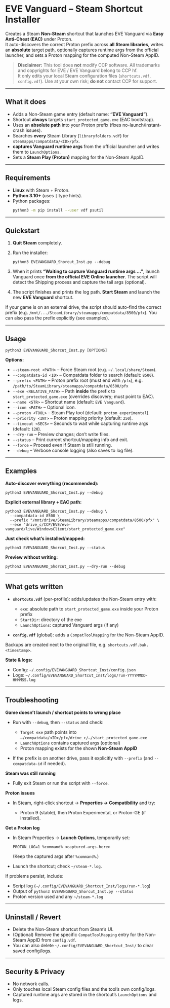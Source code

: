 # EVE Vanguard – Steam Shortcut Installer

Creates a Steam **Non-Steam** shortcut that launches EVE Vanguard via **Easy Anti-Cheat (EAC)** under Proton.  
It auto-discovers the correct Proton prefix across **all Steam libraries**, writes an **absolute** target path, optionally captures runtime args from the official launcher, and sets a Proton mapping for the computed Non-Steam AppID.

> **Disclaimer:** This tool does **not** modify CCP software. All trademarks and copyrights for EVE / EVE Vanguard belong to CCP hf.  
> It only edits your local Steam configuration files (`shortcuts.vdf`, `config.vdf`). Use at your own risk; **do not** contact CCP for support.

---

## What it does

- Adds a Non-Steam game entry (default name: **“EVE Vanguard”**).
- Shortcut **always** targets `start_protected_game.exe` (EAC bootstrap).
- Uses an **absolute path** into your Proton prefix (fixes no-launch/instant-crash issues).
- Searches **every** Steam Library (`libraryfolders.vdf`) for `steamapps/compatdata/<ID>/pfx`.
- **captures Vanguard runtime args** from the official launcher and writes them to `LaunchOptions`.
- Sets a **Steam Play (Proton)** mapping for the Non-Steam AppID.

---

## Requirements

- **Linux** with Steam + Proton.
- **Python 3.10+** (uses `|` type hints).
- Python packages:
  ```bash
  python3 -m pip install --user vdf psutil
  ```

---

## Quickstart

1. **Quit Steam** completely.
2. Run the installer:

   ```
   python3 EVEVANGUARD_Shorcut_Inst.py --debug
   ```
3. When it prints **“Waiting to capture Vanguard runtime args …”**, launch Vanguard once **from the official EVE Online launcher**.
   The script will detect the Shipping process and capture the tail args (optional).
4. The script finishes and prints the log path.
   **Start Steam** and launch the new **EVE Vanguard** shortcut.

If your game is on an external drive, the script should auto-find the correct prefix (e.g. `/mnt/.../SteamLibrary/steamapps/compatdata/8500/pfx`).
You can also pass the prefix explicitly (see examples).

---

## Usage

```
python3 EVEVANGUARD_Shorcut_Inst.py [OPTIONS]
```

**Options:**

* `--steam-root <PATH>` – Force Steam root (e.g. `~/.local/share/Steam`).
* `--compatdata-id <ID>` – Compatdata folder to search (default: `8500`).
* `--prefix <PATH>` – Proton prefix root (must end with `/pfx`), e.g.
  `/path/to/SteamLibrary/steamapps/compatdata/8500/pfx`
* `--exe <RELATIVE_PATH>` – Path **inside** the prefix to `start_protected_game.exe`
  (overrides discovery; must point to EAC).
* `--name <STR>` – Shortcut name (default: `EVE Vanguard`).
* `--icon <PATH>` – Optional icon.
* `--proton <TOOL>` – Steam Play tool (default: `proton_experimental`).
* `--priority <INT>` – Proton mapping priority (default: `250`).
* `--timeout <SECS>` – Seconds to wait while capturing runtime args (default: `120`).
* `--dry-run` – Preview changes; don’t write files.
* `--status` – Print current shortcut/mapping info and exit.
* `--force` – Proceed even if Steam is still running.
* `--debug` – Verbose console logging (also saves to log file).

---

## Examples

**Auto-discover everything (recommended):**

```
python3 EVEVANGUARD_Shorcut_Inst.py --debug
```

**Explicit external library + EAC path:**

```
python3 EVEVANGUARD_Shorcut_Inst.py --debug \
  --compatdata-id 8500 \
  --prefix "/mnt/drive/SteamLibrary/steamapps/compatdata/8500/pfx" \
  --exe "drive_c/CCP/EVE/eve-vanguard/live/WindowsClient/start_protected_game.exe"
```

**Just check what’s installed/mapped:**

```
python3 EVEVANGUARD_Shorcut_Inst.py --status
```

**Preview without writing:**

```
python3 EVEVANGUARD_Shorcut_Inst.py --dry-run --debug
```

---

## What gets written

* **`shortcuts.vdf`** (per-profile): adds/updates the Non-Steam entry with:

  * `exe`: absolute path to `start_protected_game.exe` inside your Proton prefix
  * `StartDir`: directory of the exe
  * `LaunchOptions`: captured Vanguard args (if any)
* **`config.vdf`** (global): adds a `CompatToolMapping` for the Non-Steam AppID.

Backups are created next to the original file, e.g. `shortcuts.vdf.bak.<timestamp>`.

**State & logs:**

* Config: `~/.config/EVEVANGUARD_Shortcut_Inst/config.json`
* Logs: `~/.config/EVEVANGUARD_Shortcut_Inst/logs/run-YYYYMMDD-HHMMSS.log`

---

## Troubleshooting

**Game doesn’t launch / shortcut points to wrong place**

* Run with `--debug`, then `--status` and check:

  * `Target exe` path points into `…/compatdata/<ID>/pfx/drive_c/…/start_protected_game.exe`
  * `LaunchOptions` contains captured args (optional)
  * Proton mapping exists for the shown **Non-Steam AppID**
* If the prefix is on another drive, pass it explicitly with `--prefix` (and `--compatdata-id` if needed).

**Steam was still running**

* Fully exit Steam or run the script with `--force`.

**Proton issues**

* In Steam, right-click shortcut → **Properties → Compatibility** and try:

  * Proton 9 (stable), then Proton Experimental, or Proton-GE (if installed).

**Get a Proton log**

* In Steam Properties → **Launch Options**, temporarily set:

  ```
  PROTON_LOG=1 %command% <captured-args-here>
  ```

  (Keep the captured args after `%command%`.)
* Launch the shortcut; check `~/steam-*.log`.

If problems persist, include:

* Script log (`~/.config/EVEVANGUARD_Shortcut_Inst/logs/run-*.log`)
* Output of `python3 EVEVANGUARD_Shorcut_Inst.py --status`
* Proton version used and any `~/steam-*.log`

---

## Uninstall / Revert

* Delete the Non-Steam shortcut from Steam’s UI.
* (Optional) Remove the specific `CompatToolMapping` entry for the Non-Steam AppID from `config.vdf`.
* You can also delete `~/.config/EVEVANGUARD_Shortcut_Inst/` to clear saved config/logs.

---

## Security & Privacy

* No network calls.
* Only touches local Steam config files and the tool’s own config/logs.
* Captured runtime args are stored in the shortcut’s `LaunchOptions` and logs.


